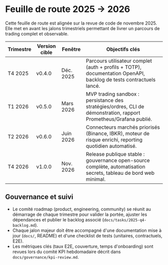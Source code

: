 # Feuille de route 2025 → 2026

Cette feuille de route est alignée sur la revue de code de novembre 2025. Elle met en avant les
jalons trimestriels permettant de livrer un parcours de trading complet et observable.

| Trimestre | Version cible | Fenêtre | Objectifs clés |
|-----------|---------------|---------|----------------|
| T4 2025   | v0.4.0        | Déc. 2025 | Parcours utilisateur complet (auth + profils + TOTP), documentation OpenAPI, backlog de tests contractuels lancé. |
| T1 2026   | v0.5.0        | Mars 2026 | MVP trading sandbox : persistance des stratégies/ordres, CLI de démonstration, rapport Prometheus/Grafana publié. |
| T2 2026   | v0.6.0        | Juin 2026 | Connecteurs marchés priorisés (Binance, IBKR), moteur de risque enrichi, reporting quotidien automatisé. |
| T4 2026   | v1.0.0        | Nov. 2026 | Release publique stable : gouvernance open-source complète, automatisation secrets, tableau de bord web minimal. |

## Gouvernance et suivi

- Le comité roadmap (product, engineering, community) se réunit au démarrage de chaque trimestre pour
  valider la portée, ajuster les dépendances et publier le backlog associé (`docs/tasks/2025-q4-backlog.md`).
- Chaque jalon majeur doit être accompagné d'une documentation mise à jour (`docs/`, README) et d'une
  checklist de tests (unitaires, contractuels, E2E).
- Les métriques clés (taux E2E, couverture, temps d'onboarding) sont revues lors du comité KPI hebdomadaire
  décrit dans `docs/governance/kpi-review.md`.
